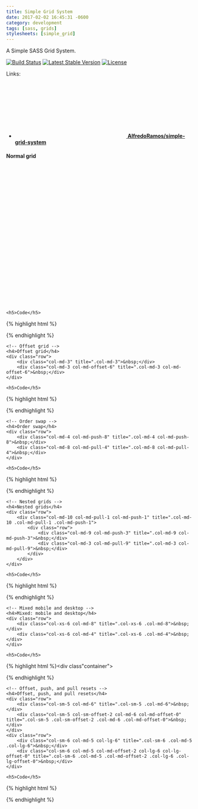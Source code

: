 ```yaml
---
title: Simple Grid System
date: 2017-02-02 16:45:31 -0600
category: development
tags: [sass, grids]
stylesheets: [simple_grid]
---
```

A Simple SASS Grid System.

[![Build Status](https://img.shields.io/travis/AlfredoRamos/simple-grid-system.svg?style=flat-square&maxAge=3600)](https://travis-ci.org/AlfredoRamos/simple-grid-system) [![Latest Stable Version](https://img.shields.io/github/tag/AlfredoRamos/simple-grid-system.svg?style=flat-square&label=stable&maxAge=3600)](https://github.com/AlfredoRamos/simple-grid-system/releases) [![License](https://img.shields.io/github/license/AlfredoRamos/simple-grid-system.svg?style=flat-square)](https://raw.githubusercontent.com/AlfredoRamos/simple-grid-system/master/LICENSE)

Links:

- [<svg class="icon icon-github"><use xlink:href="#github"></use></svg> **AlfredoRamos/simple-grid-system**](https://github.com/AlfredoRamos/simple-grid-system)

<div class="container">
	<!-- Normal grid -->
	<h4>Normal grid</h4>
	<div class="row">
		<div class="col-md-1" title=".col-md-1">&nbsp;</div>
		<div class="col-md-11" title=".col-md-11">&nbsp;</div>
	</div>
	<div class="row">
		<div class="col-md-2" title=".col-md-2">&nbsp;</div>
		<div class="col-md-10" title=".col-md-10">&nbsp;</div>
	</div>
	<div class="row">
		<div class="col-md-3" title=".col-md-3">&nbsp;</div>
		<div class="col-md-9" title=".col-md-9">&nbsp;</div>
	</div>
	<div class="row">
		<div class="col-md-4" title=".col-md-4">&nbsp;</div>
		<div class="col-md-8" title=".col-md-8">&nbsp;</div>
	</div>
	<div class="row">
		<div class="col-md-5" title=".col-md-5">&nbsp;</div>
		<div class="col-md-7" title=".col-md-7">&nbsp;</div>
	</div>
	<div class="row">
		<div class="col-md-6" title=".col-md-6">&nbsp;</div>
		<div class="col-md-6" title=".col-md-6">&nbsp;</div>
	</div>
	<div class="row">
		<div class="col-md-7" title=".col-md-7">&nbsp;</div>
		<div class="col-md-5" title=".col-md-5">&nbsp;</div>
	</div>
	<div class="row">
		<div class="col-md-8" title=".col-md-8">&nbsp;</div>
		<div class="col-md-4" title=".col-md-4">&nbsp;</div>
	</div>
	<div class="row">
		<div class="col-md-9" title=".col-md-9">&nbsp;</div>
		<div class="col-md-3" title=".col-md-3">&nbsp;</div>
	</div>
	<div class="row">
		<div class="col-md-10" title=".col-md-10">&nbsp;</div>
		<div class="col-md-2" title=".col-md-2">&nbsp;</div>
	</div>
	<div class="row">
		<div class="col-md-11" title=".col-md-11">&nbsp;</div>
		<div class="col-md-1" title=".col-md-1">&nbsp;</div>
	</div>

	<h5>Code</h5>
{% highlight html %}<div class="container">
	<div class="row">
		<div class="col-md-1"></div>
		<div class="col-md-11"></div>
	</div>
	<div class="row">
		<div class="col-md-2"></div>
		<div class="col-md-10"></div>
	</div>
	<div class="row">
		<div class="col-md-3"></div>
		<div class="col-md-9"></div>
	</div>
	<div class="row">
		<div class="col-md-4"></div>
		<div class="col-md-8"></div>
	</div>
	<div class="row">
		<div class="col-md-5"></div>
		<div class="col-md-7"></div>
	</div>
	<div class="row">
		<div class="col-md-6"></div>
		<div class="col-md-6"></div>
	</div>
	<div class="row">
		<div class="col-md-7"></div>
		<div class="col-md-5"></div>
	</div>
	<div class="row">
		<div class="col-md-8"></div>
		<div class="col-md-4"></div>
	</div>
	<div class="row">
		<div class="col-md-9"></div>
		<div class="col-md-3"></div>
	</div>
	<div class="row">
		<div class="col-md-10"></div>
		<div class="col-md-2"></div>
	</div>
	<div class="row">
		<div class="col-md-11"></div>
		<div class="col-md-1"></div>
	</div>
</div>{% endhighlight %}
	<!-- Normal grid -->

	<!-- Offset grid -->
	<h4>Offset grid</h4>
	<div class="row">
		<div class="col-md-3" title=".col-md-3">&nbsp;</div>
		<div class="col-md-3 col-md-offset-6" title=".col-md-3 col-md-offset-6">&nbsp;</div>
	</div>

	<h5>Code</h5>
{% highlight html %}<div class="container">
	<div class="row">
		<div class="col-md-3"></div>
		<div class="col-md-3 col-md-offset-6"></div>
	</div>
</div>{% endhighlight %}
	<!-- Offset grid -->

	<!-- Order swap -->
	<h4>Order swap</h4>
	<div class="row">
		<div class="col-md-4 col-md-push-8" title=".col-md-4 col-md-push-8">&nbsp;</div>
		<div class="col-md-8 col-md-pull-4" title=".col-md-8 col-md-pull-4">&nbsp;</div>
	</div>

	<h5>Code</h5>
{% highlight html %}<div class="container">
	<div class="row">
		<div class="col-md-4 col-md-push-8"></div>
		<div class="col-md-8 col-md-pull-4"></div>
	</div>
</div>{% endhighlight %}
	<!-- Order swap -->

	<!-- Nested grids -->
	<h4>Nested grids</h4>
	<div class="row">
		<div class="col-md-10 col-md-pull-1 col-md-push-1" title=".col-md-10 .col-md-pull-1 .col-md-push-1">
			<div class="row">
				<div class="col-md-9 col-md-push-3" title=".col-md-9 col-md-push-3">&nbsp;</div>
				<div class="col-md-3 col-md-pull-9" title=".col-md-3 col-md-pull-9">&nbsp;</div>
			</div>
		</div>
	</div>

	<h5>Code</h5>
{% highlight html %}<div class="container">
	<div class="row">
		<div class="col-md-10 col-md-pull-1 col-md-push-1">
			<div class="row">
				<div class="col-md-9 col-md-push-3"></div>
				<div class="col-md-3 col-md-pull-9"></div>
			</div>
		</div>
	</div>
</div>{% endhighlight %}
	<!-- Nested grids -->

	<!-- Mixed mobile and desktop -->
	<h4>Mixed: mobile and desktop</h4>
	<div class="row">
		<div class="col-xs-6 col-md-8" title=".col-xs-6 .col-md-8">&nbsp;</div>
		<div class="col-xs-6 col-md-4" title=".col-xs-6 .col-md-4">&nbsp;</div>
	</div>

	<h5>Code</h5>
{% highlight html %}<div class"container">
	<div class="row">
		<div class="col-xs-6 col-md-8"></div>
		<div class="col-xs-6 col-md-4"></div>
	</div>
</div>{% endhighlight %}
	<!-- Mixed mobile and desktop -->

	<!-- Offset, push, and pull resets -->
	<h4>Offset, push, and pull resets</h4>
	<div class="row">
		<div class="col-sm-5 col-md-6" title=".col-sm-5 .col-md-6">&nbsp;</div>
		<div class="col-sm-5 col-sm-offset-2 col-md-6 col-md-offset-0" title=".col-sm-5 .col-sm-offset-2 .col-md-6 .col-md-offset-0">&nbsp;</div>
	</div>
	<div class="row">
		<div class="col-sm-6 col-md-5 col-lg-6" title=".col-sm-6 .col-md-5 .col-lg-6">&nbsp;</div>
		<div class="col-sm-6 col-md-5 col-md-offset-2 col-lg-6 col-lg-offset-0" title=".col-sm-6 .col-md-5 .col-md-offset-2 .col-lg-6 .col-lg-offset-0">&nbsp;</div>
	</div>

	<h5>Code</h5>
{% highlight html %}<div class="container">
	<div class="row">
		<div class="col-sm-5 col-md-6"></div>
		<div class="col-sm-5 col-sm-offset-2 col-md-6 col-md-offset-0"></div>
	</div>
	<div class="row">
		<div class="col-sm-6 col-md-5 col-lg-6"></div>
		<div class="col-sm-6 col-md-5 col-md-offset-2 col-lg-6 col-lg-offset-0"></div>
	</div>
</div>{% endhighlight %}
	<!-- Offset, push, and pull resets -->
</div>
